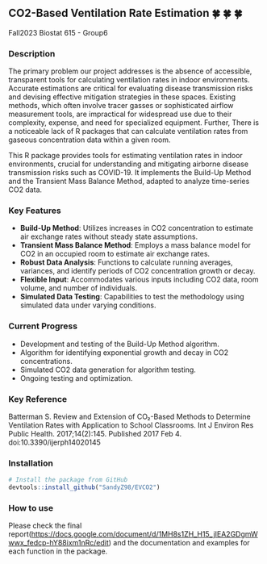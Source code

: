 ## CO2-Based Ventilation Rate Estimation :four_leaf_clover: :four_leaf_clover: :four_leaf_clover:
Fall2023  Biostat 615 - Group6 
### Description
The primary problem our project addresses is the absence of accessible, transparent tools for calculating ventilation rates in indoor environments. Accurate estimations are critical for evaluating disease transmission risks and devising effective mitigation strategies in these spaces. Existing methods, which often involve tracer gasses or sophisticated airflow measurement tools, are impractical for widespread use due to their complexity, expense, and need for specialized equipment. Further, There is a noticeable lack of R packages that can calculate ventilation rates from gaseous concentration data within a given room.

This R package provides tools for estimating ventilation rates in indoor environments, crucial for understanding and mitigating airborne disease transmission risks such as COVID-19. It implements the Build-Up Method and the Transient Mass Balance Method, adapted to analyze time-series CO2 data.

### Key Features
- **Build-Up Method**: Utilizes increases in CO2 concentration to estimate air exchange rates without steady state assumptions.
- **Transient Mass Balance Method**: Employs a mass balance model for CO2 in an occupied room to estimate air exchange rates.
- **Robust Data Analysis**: Functions to calculate running averages, variances, and identify periods of CO2 concentration growth or decay.
- **Flexible Input**: Accommodates various inputs including CO2 data, room volume, and number of individuals.
- **Simulated Data Testing**: Capabilities to test the methodology using simulated data under varying conditions.

### Current Progress
- Development and testing of the Build-Up Method algorithm.
- Algorithm for identifying exponential growth and decay in CO2 concentrations.
- Simulated CO2 data generation for algorithm testing.
- Ongoing testing and optimization.

### Key Reference
Batterman S. Review and Extension of CO₂-Based Methods to Determine Ventilation Rates with Application to School Classrooms. Int J Environ Res Public Health. 2017;14(2):145. Published 2017 Feb 4. doi:10.3390/ijerph14020145

### Installation
```R
# Install the package from GitHub
devtools::install_github("SandyZ98/EVCO2")
```
### How to use
Please check the final report(https://docs.google.com/document/d/1MH8s1ZH_H15_jIEA2GDgmWwwx_fedcp-hY88ixm1nRc/edit) and the documentation and examples for each function in the package.
